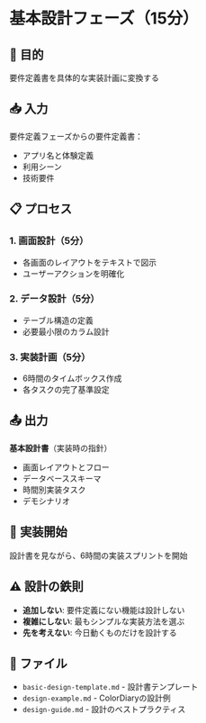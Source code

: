 # 基本設計フェーズ（15分）

## 🎯 目的
要件定義書を具体的な実装計画に変換する

## 📥 入力
要件定義フェーズからの要件定義書：
- アプリ名と体験定義
- 利用シーン
- 技術要件

## 📋 プロセス

### 1. 画面設計（5分）
- 各画面のレイアウトをテキストで図示
- ユーザーアクションを明確化

### 2. データ設計（5分）
- テーブル構造の定義
- 必要最小限のカラム設計

### 3. 実装計画（5分）
- 6時間のタイムボックス作成
- 各タスクの完了基準設定

## 📤 出力

**基本設計書**（実装時の指針）
- 画面レイアウトとフロー
- データベーススキーマ
- 時間別実装タスク
- デモシナリオ

## 🚀 実装開始

設計書を見ながら、6時間の実装スプリントを開始

## ⚠️ 設計の鉄則

- **追加しない**: 要件定義にない機能は設計しない
- **複雑にしない**: 最もシンプルな実装方法を選ぶ
- **先を考えない**: 今日動くものだけを設計する

## 📁 ファイル

- `basic-design-template.md` - 設計書テンプレート
- `design-example.md` - ColorDiaryの設計例
- `design-guide.md` - 設計のベストプラクティス